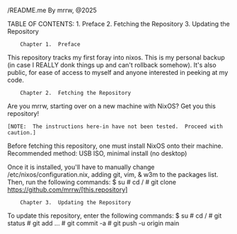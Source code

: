 /README.me
By mrrw, @2025

TABLE OF CONTENTS:
    1. Preface
    2. Fetching the Repository
    3. Updating the Repository



        Chapter 1.  Preface

This repository tracks my first foray into nixos.  This is my personal backup (in case I REALLY donk things up and can't rollback somehow).  It's also public, for ease of access to myself and anyone interested in peeking at my code.



        Chapter 2.  Fetching the Repository

Are you mrrw, starting over on a new machine with NixOS?  Get you this repository!

    [NOTE:  The instructions here-in have not been tested.  Proceed with caution.]

Before fetching this repository, one must install NixOS onto their machine.
    Recommended method:  USB ISO, minimal install (no desktop)

Once it is installed, you'll have to manually change /etc/nixos/configuration.nix,
adding git, vim, & w3m to the packages list.  Then, run the following commands:
    $ su
    # cd /
    # git clone https://github.com/mrrw/[this.repository] 



        Chapter 3.  Updating the Repository

To update this repository, enter the following commands:
    $ su
    # cd /
    # git status
    # git add ...
    # git commit -a
    # git push -u origin main

